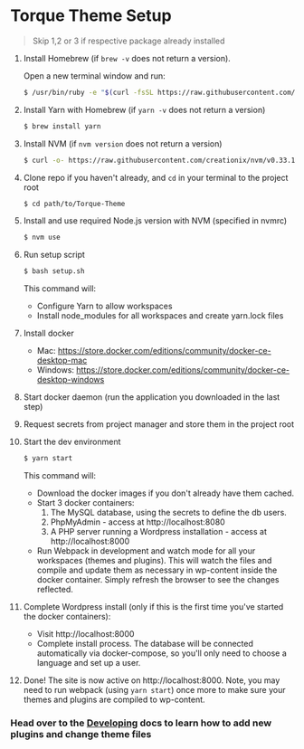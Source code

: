 # Torque Theme Setup

> Skip 1,2 or 3 if respective package already installed

1.  Install Homebrew (if `brew -v` does not return a version).

    Open a new terminal window and run:

    ```sh
    $ /usr/bin/ruby -e "$(curl -fsSL https://raw.githubusercontent.com/Homebrew/install/master/install)"
    ```

2.  Install Yarn with Homebrew (if `yarn -v` does not return a version)

    ```sh
    $ brew install yarn
    ```

3.  Install NVM (if `nvm version` does not return a version)

    ```sh
    $ curl -o- https://raw.githubusercontent.com/creationix/nvm/v0.33.11/install.sh | bash
    ```

4.  Clone repo if you haven't already, and `cd` in your terminal to the project root

    ```sh
    $ cd path/to/Torque-Theme
    ```

5.  Install and use required Node.js version with NVM (specified in nvmrc)

    ```sh
    $ nvm use
    ```

6.  Run setup script

    ```sh
    $ bash setup.sh
    ```

    This command will:

    - Configure Yarn to allow workspaces
    - Install node_modules for all workspaces and create yarn.lock files

7.  Install docker

    - Mac: https://store.docker.com/editions/community/docker-ce-desktop-mac
    - Windows: https://store.docker.com/editions/community/docker-ce-desktop-windows

8.  Start docker daemon (run the application you downloaded in the last step)

9.  Request secrets from project manager and store them in the project root

10. Start the dev environment

    ```sh
    $ yarn start
    ```

    This command will:

    - Download the docker images if you don't already have them cached.
    - Start 3 docker containers:
      1.  The MySQL database, using the secrets to define the db users.
      2.  PhpMyAdmin - access at http://localhost:8080
      3.  A PHP server running a Wordpress installation - access at http://localhost:8000
    - Run Webpack in development and watch mode for all your workspaces (themes and plugins). This will watch the files and compile and update them as necessary in wp-content inside the docker container. Simply refresh the browser to see the changes reflected.

11. Complete Wordpress install (only if this is the first time you've started the docker containers):

    - Visit http://localhost:8000
    - Complete install process. The database will be connected automatically via docker-compose, so you'll only need to choose a language and set up a user.

12. Done! The site is now active on http://localhost:8000. Note, you may need to run webpack (using `yarn start`) once more to make sure your themes and plugins are compiled to wp-content.

### Head over to the [Developing](./developing.md) docs to learn how to add new plugins and change theme files
